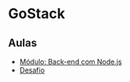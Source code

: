 # GoStack

## Aulas

 - [Módulo: Back-end com Node.js](https://github.com/kendi95/GoStack/tree/master/nivel-01/Back-end%20com%20Node.js)
  - [Desafio](https://github.com/kendi95/GoStack/tree/master/nivel-01/desafio)


